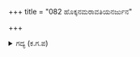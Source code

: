 +++
title = "082 ಹೊಕ್ಕನಮರಾವತಿಯನರ್ಜುನ"

+++

<details><summary>ಗದ್ಯ (ಕ.ಗ.ಪ) </summary>

82. ಅರ್ಜುನನು ಅಮರಾವತಿಯನ್ನು ಪ್ರವೇಶಿಸಿದನು. ಇವನು ಏಕಪ್ರಕಾರವಾಗಿ ಗಳಿಸಿದ ಪುಣ್ಯಕ್ಕೆ ನಳನಹುಷ ಭರತಾದಿ ಚಕ್ರವರ್ತಿಗಳು ಸಮಾನರೇ? ಸುತ್ತ ಸುವಾಸನೆಯನ್ನು  ಬೀರುತ್ತಿರುವ  ಸೌಂದರ್ಯವತಿಯರಾದ ಅಪ್ಸರೆಯರ ಕೇರಿಯಲ್ಲಿ ಪಾರ್ಥನು ನಡೆತಂದನು.
</details>
